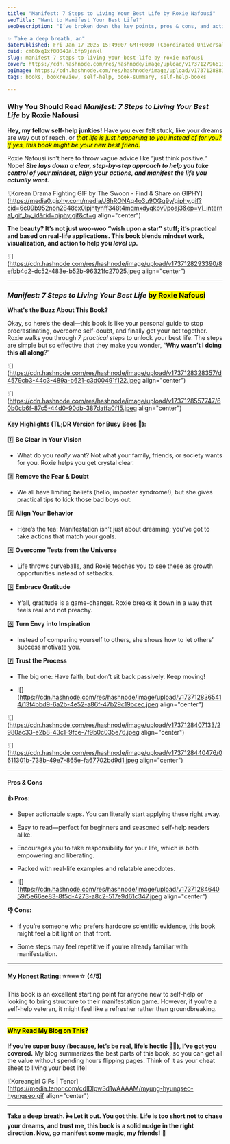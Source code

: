 ```yaml
---
title: "Manifest: 7 Steps to Living Your Best Life by Roxie Nafousi"
seoTitle: "Want to Manifest Your Best Life?"
seoDescription: "I’ve broken down the key points, pros & cons, and actionable tips so you can get the best insights even if you’re short on time. ⏰

✨ Take a deep breath, an"
datePublished: Fri Jan 17 2025 15:49:07 GMT+0000 (Coordinated Universal Time)
cuid: cm60xq1xf00040al6fp9jenkl
slug: manifest-7-steps-to-living-your-best-life-by-roxie-nafousi
cover: https://cdn.hashnode.com/res/hashnode/image/upload/v1737127966136/d6bdaadf-5651-4fb8-9a4e-90a8988e8061.jpeg
ogImage: https://cdn.hashnode.com/res/hashnode/image/upload/v1737128881504/c886cc4e-27f7-4d34-b71b-48a112a63956.jpeg
tags: books, bookreview, self-help, book-summary, self-help-books

---
```


### Why You Should Read *Manifest: 7 Steps to Living Your Best Life* by Roxie Nafousi

**Hey, my fellow self-help junkies!** Have you ever felt stuck, like your dreams are way out of reach, or *<mark>that life is just happening to you instead of for you? If yes, this book might be your new best friend.</mark>*

Roxie Nafousi isn’t here to throw vague advice like “just think positive.” Nope! ***She lays down a clear, step-by-step approach to help you take control of your mindset, align your actions, and manifest the life you actually want.***

![Korean Drama Fighting GIF by The Swoon - Find & Share on GIPHY](https://media0.giphy.com/media/J8hRONAg4o3u9OGq9y/giphy.gif?cid=6c09b952non2848cx0lpjhtynff348t4mqmxdyqkpv9poaj3&ep=v1_internal_gif_by_id&rid=giphy.gif&ct=g align="center")

**The beauty? It’s not just woo-woo “wish upon a star” stuff; it’s practical and based on real-life applications. This book blends mindset work, visualization, and action to help you *level up*.**

![](https://cdn.hashnode.com/res/hashnode/image/upload/v1737128293390/8efbb4d2-dc52-483e-b52b-96321fc27025.jpeg align="center")

---

### *Manifest: 7 Steps to Living Your Best Life* <mark>by Roxie Nafousi</mark>

**What's the Buzz About This Book?**

Okay, so here’s the deal—this book is like your personal guide to stop procrastinating, overcome self-doubt, and finally get your act together. Roxie walks you through *7 practical steps* to unlock your best life. The steps are simple but so effective that they make you wonder, “**Why wasn’t I doing this all along**?”

![](https://cdn.hashnode.com/res/hashnode/image/upload/v1737128328357/d4579cb3-44c3-489a-b621-c3d00491f122.jpeg align="center")

![](https://cdn.hashnode.com/res/hashnode/image/upload/v1737128557747/60b0cb6f-87c5-44d0-90db-387daffa0f15.jpeg align="center")

#### Key Highlights (TL;DR Version for Busy Bees 🐝):

1️⃣ **Be Clear in Your Vision**

* What do you *really* want? Not what your family, friends, or society wants for you. Roxie helps you get crystal clear.
    

2️⃣ **Remove the Fear & Doubt**

* We all have limiting beliefs (hello, imposter syndrome!), but she gives practical tips to kick those bad boys out.
    

3️⃣ **Align Your Behavior**

* Here’s the tea: Manifestation isn’t just about dreaming; you’ve got to take actions that match your goals.
    

4️⃣ **Overcome Tests from the Universe**

* Life throws curveballs, and Roxie teaches you to see these as growth opportunities instead of setbacks.
    

5️⃣ **Embrace Gratitude**

* Y’all, gratitude is a game-changer. Roxie breaks it down in a way that feels real and not preachy.
    

6️⃣ **Turn Envy into Inspiration**

* Instead of comparing yourself to others, she shows how to let others’ success motivate you.
    

7️⃣ **Trust the Process**

* The big one: Have faith, but don’t sit back passively. Keep moving!
    
* ![](https://cdn.hashnode.com/res/hashnode/image/upload/v1737128365414/13f4bbd9-6a2b-4e52-a86f-47b29c19bcec.jpeg align="center")
    

![](https://cdn.hashnode.com/res/hashnode/image/upload/v1737128407133/2980ac33-e2b8-43c1-9fce-7f9b0c035e76.jpeg align="center")

![](https://cdn.hashnode.com/res/hashnode/image/upload/v1737128440476/0611301b-738b-49e7-865e-fa67702bd9d1.jpeg align="center")

---

#### Pros & Cons

**👍 Pros:**

* Super actionable steps. You can literally start applying these right away.
    
* Easy to read—perfect for beginners and seasoned self-help readers alike.
    
* Encourages you to take responsibility for your life, which is both empowering and liberating.
    
* Packed with real-life examples and relatable anecdotes.
    
* ![](https://cdn.hashnode.com/res/hashnode/image/upload/v1737128464059/5e66ee83-8f5d-4273-a8c2-517e9d61c347.jpeg align="center")
    

**👎 Cons:**

* If you’re someone who prefers hardcore scientific evidence, this book might feel a bit light on that front.
    
* Some steps may feel repetitive if you’re already familiar with manifestation.
    

---

#### My Honest Rating: ⭐⭐⭐⭐☆ (4/5)

This book is an excellent starting point for anyone new to self-help or looking to bring structure to their manifestation game. However, if you’re a self-help veteran, it might feel like a refresher rather than groundbreaking.

---

#### <mark>Why Read My Blog on This?</mark>

**If you’re super busy (because, let’s be real, life’s hectic 🏃‍♀️), I’ve got you covered.** My blog summarizes the best parts of this book, so you can get all the value without spending hours flipping pages. Think of it as your cheat sheet to living your best life!

![Koreangirl GIFs | Tenor](https://media.tenor.com/cdIDlpw3d1wAAAAM/myung-hyungseo-hyungseo.gif align="center")

---

**Take a deep breath. 🌬️ Let it out. You got this. Life is too short not to chase your dreams, and trust me, this book is a solid nudge in the right direction. Now, go manifest some magic, my friends!** 💫